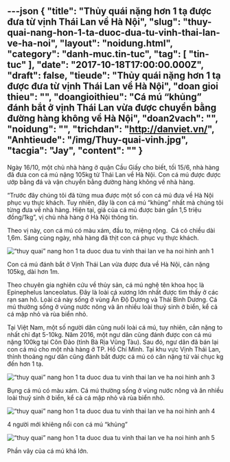 ---json
{
    "title": "Thủy quái nặng hơn 1 tạ được đưa từ vịnh Thái Lan về Hà Nội",
    "slug": "thuy-quai-nang-hon-1-ta-duoc-dua-tu-vinh-thai-lan-ve-ha-noi",
    "layout": "noidung.html",
    "category": "danh-muc.tin-tuc",
    "tag": [
        "tin-tuc"
    ],
    "date": "2017-10-18T17:00:00.000Z",
    "draft": false,
    "tieude": "Thủy quái nặng hơn 1 tạ được đưa từ vịnh Thái Lan về Hà Nội",
    "doan gioi thieu": "",
    "doangioithieu": "Cá mú “khủng” đánh bắt ở vịnh Thái Lan vừa được chuyển bằng đường hàng không về Hà Nội",
    "doan2vach": "",
    "noidung": "",
    "trichdan": "http://danviet.vn/",
    "Anhtieude": "/img/Thuy-quai-vinh.jpg",
    "tacgia": "Jay",
    "__content__": ""
}
---
<p><span style="font-size:14px">Ng&agrave;y 16/10, một chủ nh&agrave; h&agrave;ng ở quận Cầu Giấy cho biết, tối 15/6, nh&agrave; h&agrave;ng đ&atilde; đưa con c&aacute; m&uacute; nặng 105kg từ Th&aacute;i Lan về H&agrave; Nội. Con c&aacute; m&uacute; được được ướp bằng đ&aacute; v&agrave; vận chuyển bằng đường h&agrave;ng kh&ocirc;ng về nh&agrave; h&agrave;ng.</span></p>

<p><span style="font-size:14px">&ldquo;Trước đ&acirc;y ch&uacute;ng t&ocirc;i đ&atilde; từng mua được một số con c&aacute; m&uacute; đưa về H&agrave; Nội phục vụ thực kh&aacute;ch. Tuy nhi&ecirc;n, đ&acirc;y l&agrave; con c&aacute; m&uacute; &ldquo;khủng&rdquo; nhất m&agrave; ch&uacute;ng t&ocirc;i từng đưa về nh&agrave; h&agrave;ng. Hiện tại, gi&aacute; của c&aacute; m&uacute; được b&aacute;n gần 1,5 triệu đồng/1kg&rdquo;, vị chủ nh&agrave; h&agrave;ng ở H&agrave; Nội th&ocirc;ng tin.</span></p>

<p><span style="font-size:14px">Theo vị n&agrave;y, con c&aacute; m&uacute; c&oacute; m&agrave;u x&aacute;m, đầu to, miệng rộng.&nbsp; C&aacute; c&oacute; chiều d&agrave;i 1,6m. S&aacute;ng c&ugrave;ng ng&agrave;y, nh&agrave; h&agrave;ng đ&atilde; thịt con c&aacute; phục vụ&nbsp;thực kh&aacute;ch.</span></p>

<p><span style="font-size:14px"><img alt="“thuy quai” nang hon 1 ta duoc dua tu vinh thai lan ve ha noi hinh anh 1" src="http://streaming1.danviet.vn/upload/4-2017/images/2017-10-16/Thuy-quai-vinh-Thai-Lan-nang-hon-1-ta-dua-ve-Ha-Noi-1-1508128681-width660height701.jpg" title="“Thủy quái” nặng hơn 1 tạ được đưa từ vịnh Thái Lan về Hà Nội hình ảnh 1" /></span></p>

<p><span style="font-size:14px">Con c&aacute; m&uacute; đ&aacute;nh bắt ở Vịnh Th&aacute;i Lan vừa được đưa về H&agrave; Nội</span>,&nbsp;<span style="font-size:14px">c&acirc;n nặng 105kg, d&agrave;i hơn 1m.</span></p>

<p><span style="font-size:14px">Theo chuy&ecirc;n gia nghi&ecirc;n cứu về thủy sản, c&aacute; m&uacute; nghệ t&ecirc;n khoa học l&agrave; Epinephelus lanceolatus. Đ&acirc;y l&agrave; lo&agrave;i c&aacute; xương lớn nhất được t&igrave;m thấy ở c&aacute;c rạn san h&ocirc;. Lo&agrave;i c&aacute; n&agrave;y sống ở v&ugrave;ng Ấn Độ Dương v&agrave; Th&aacute;i B&igrave;nh Dương. C&aacute; m&uacute; thường sống ở v&ugrave;ng nước n&ocirc;ng v&agrave; ăn nhiều lo&agrave;i thuỷ sinh ở biển, kể cả c&aacute; mập nhỏ v&agrave; r&ugrave;a biển nhỏ.</span></p>

<p><span style="font-size:14px">Tại Việt Nam, một số người d&acirc;n cũng nu&ocirc;i lo&agrave;i c&aacute; m&uacute;, tuy nhi&ecirc;n, c&acirc;n nặng to nhất chỉ đạt 5-10kg.&nbsp;Năm 2016, một ngư d&acirc;n cũng đ&aacute;nh được con c&aacute; m&uacute; nặng 100kg tại C&ocirc;n Đảo (tỉnh B&agrave; Rịa Vũng T&agrave;u). Sau đ&oacute;, ngư d&acirc;n đ&atilde; b&aacute;n lại con c&aacute; m&uacute; cho một nh&agrave; h&agrave;ng ở TP. Hồ Ch&iacute; Minh. Tại khu vực Vịnh Th&aacute;i Lan, thỉnh thoảng ngư d&acirc;n cũng đ&aacute;nh bắt được c&aacute; m&uacute; c&oacute; c&acirc;n nặng từ v&agrave;i chục kg đến hơn 1 tạ.</span></p>

<p><span style="font-size:14px"><img alt="“thuy quai” nang hon 1 ta duoc dua tu vinh thai lan ve ha noi hinh anh 3" src="http://streaming1.danviet.vn/upload/4-2017/images/2017-10-16/Thuy-quai-vinh-Thai-Lan-nang-hon-1-ta-dua-ve-Ha-Noi-3-1508128681-width660height440.jpg" title="“Thủy quái” nặng hơn 1 tạ được đưa từ vịnh Thái Lan về Hà Nội hình ảnh 3" /></span></p>

<p><span style="font-size:14px">Bụng c&aacute; m&uacute; c&oacute; m&agrave;u x&aacute;m. C&aacute; m&uacute; thường sống ở v&ugrave;ng nước n&ocirc;ng v&agrave; ăn nhiều lo&agrave;i thuỷ sinh ở biển, kể cả c&aacute; mập nhỏ v&agrave; r&ugrave;a biển nhỏ.</span></p>

<p><span style="font-size:14px"><img alt="“thuy quai” nang hon 1 ta duoc dua tu vinh thai lan ve ha noi hinh anh 4" src="http://streaming1.danviet.vn/upload/4-2017/images/2017-10-16/Thuy-quai-vinh-Thai-Lan-nang-hon-1-ta-dua-ve-Ha-Noi-4-1508128681-width660height440.jpg" title="“Thủy quái” nặng hơn 1 tạ được đưa từ vịnh Thái Lan về Hà Nội hình ảnh 4" /></span></p>

<p><span style="font-size:14px">4 người mới khi&ecirc;ng nổi con c&aacute; m&uacute; &ldquo;khủng&rdquo;</span></p>

<p><span style="font-size:14px"><img alt="“thuy quai” nang hon 1 ta duoc dua tu vinh thai lan ve ha noi hinh anh 5" src="http://streaming1.danviet.vn/upload/4-2017/images/2017-10-16/Thuy-quai-vinh-Thai-Lan-nang-hon-1-ta-dua-ve-Ha-Noi-5-1508128681-width660height440.jpg" title="“Thủy quái” nặng hơn 1 tạ được đưa từ vịnh Thái Lan về Hà Nội hình ảnh 5" /></span></p>

<p><span style="font-size:14px">Phần v&acirc;y của c&aacute; m&uacute; kh&aacute; lớn.</span></p>
